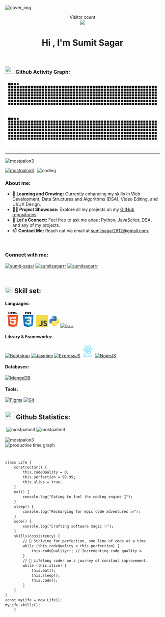 <p><img src="https://raw.githubusercontent.com/BEPb/BEPb/main/src/header_.png" alt="cover_img"/></p>
<p align="center">
  Visitor count<br />
  <img src="https://profile-counter.glitch.me/mostpalon3/count.svg" />
</p>
<h1 align="center">Hi , I'm Sumit Sagar</h1><br/>

<!--   GitHub stats graph -->

 ### <img src="https://media.giphy.com/media/iY8CRBdQXODJSCERIr/giphy.gif" width="30" height="25"> Github Activity Graph:

<!--   green snake -->

![github contribution grid snake animation](https://raw.githubusercontent.com/mostpalon3/mostpalon3/output/github-contribution-grid-snake-dark.svg#gh-dark-mode-only)
![github contribution grid snake animation](https://raw.githubusercontent.com/mostpalon3/mostpalon3/output/github-contribution-grid-snake.svg#gh-light-mode-only)
___
<p align="left">
  <img
    src="https://komarev.com/ghpvc/?username=mostpalon3&label=Profile%20views&color=0e75b6&style=flat"
    alt="mostpalon3"
  />
</p>
<img align="right" alt="coding" width ="400" src="https://user-images.githubusercontent.com/46869388/89207039-b899e600-d5d7-11ea-90d0-c894383d35b4.gif">
<p align="left">
  <a href="https://www.linkedin.com/in/sumit-sagar-8a8b39286/" target="blank"
    ><img
      src="https://img.shields.io/twitter/follow/sumitsagar?logo=twitter&style=for-the-badge"
      alt="mostpalon3"
  /></a>
</p>
<section>
  <h3 align="left">About me:</h3>
<ul>
  <li>🌱 <strong>Learning and Growing:</strong> Currently enhancing my skills in Web Development, Data Structures and Algorithms (DSA), Video Editing, and UI/UX Design.</li>
  <li>👨‍💻 <strong>Project Showcase:</strong> Explore all my projects on my <a href="https://github.com/mostpalon3?tab=repositories">GitHub repositories</a>.</li>
  <li>💬 <strong>Let's Connect:</strong> Feel free to ask me about Python, JavaScript, DSA, and any of my projects.</li>
  <li>📫 <strong>Contact Me:</strong> Reach out via email at <a href="mailto:sumitsagar2612@gmail.com">sumitsagar2612@gmail.com</a>.</li>
</ul>
</section>
<br/>

### Connect with me:
<p align="left">
  <a href="https://www.linkedin.com/in/sumit-sagar-8a8b39286/" target="blank"
    ><img
      align="center"
      src="https://raw.githubusercontent.com/rahuldkjain/github-profile-readme-generator/master/src/images/icons/Social/linked-in-alt.svg" alt="sumit-sagar" height="30" width="40" /></a>
  <a href="https://www.instagram.com/sumitsagarrr/" target="_blank"
    ><img
      align="center"
      src="https://raw.githubusercontent.com/rahuldkjain/github-profile-readme-generator/master/src/images/icons/Social/instagram.svg"
      alt="sumitsagarrr"
      height="30"
      width="40"
  /></a>
   <a href="mailto:sumitsagar2612@gmail.com" target="_blank"
    ><img
      align="center"
      src="https://mailmeteor.com/logos/assets/PNG/Gmail_Logo_256px.png"
      alt="sumitsagarrr"
      height="29"
      width="35"
  /></a>
</p><br/>


<h2 align="left"> <img src="https://media2.giphy.com/media/QssGEmpkyEOhBCb7e1/giphy.gif?cid=ecf05e47a0n3gi1bfqntqmob8g9aid1oyj2wr3ds3mg700bl&rid=giphy.gif" width ="25" height="18"> Skill set:</h2>

#### Languages:
<p align="left">
<a href="https://www.w3.org/html/" target="_blank" rel="noreferrer"><img src="https://raw.githubusercontent.com/devicons/devicon/master/icons/html5/html5-original-wordmark.svg" alt="html5" width="50" height="50"/></a><a href="https://www.w3schools.com/css/" target="_blank" rel="noreferrer"><img src="https://raw.githubusercontent.com/devicons/devicon/master/icons/css3/css3-original-wordmark.svg" alt="css3" width="50" height="50"/></a><a href="https://developer.mozilla.org/en-US/docs/Web/JavaScript" target="_blank" rel="noreferrer"><img src="https://raw.githubusercontent.com/devicons/devicon/master/icons/javascript/javascript-original.svg" alt="javascript" width="40" height="40"/></a><a href="https://www.python.org" target="_blank" rel="noreferrer"><img src="https://raw.githubusercontent.com/devicons/devicon/master/icons/python/python-original.svg" alt="python" width="40" height="40"/></a><a href="https://learn.microsoft.com/en-us/cpp/cpp/?view=msvc-170"><img src="https://upload.wikimedia.org/wikipedia/commons/1/18/ISO_C%2B%2B_Logo.svg" alt="c++" width="40" height="40"/></a>
</p>

#### Library & Frameworks:

<p align="left">
  <a href="https://getbootstrap.com/" target="_blank" rel="noreferrer"><img src="https://upload.wikimedia.org/wikipedia/commons/b/b2/Bootstrap_logo.svg" alt="Bootstrap" width="50" height="40"/></a>&nbsp;<a href="https://jasmine.github.io/" target="_blank" rel="noreferrer"><img src="https://upload.wikimedia.org/wikipedia/en/thumb/2/22/Logo_jasmine.svg/240px-Logo_jasmine.svg.png" alt="Jasmine" width="40" height="40"/></a>&nbsp;<a href="https://expressjs.com/" target="_blank" rel="noreferrer"><img src="https://adware-technologies.s3.amazonaws.com/uploads/technology/thumbnail/20/express-js.png" alt="ExpressJS" width="43" height="42"/></a>&nbsp;<a href="https://reactjs.org/" target="_blank" rel="noreferrer"><img src="https://raw.githubusercontent.com/devicons/devicon/master/icons/react/react-original-wordmark.svg" alt="ReactJS" width="40" height="40"/></a>&nbsp;<a href="https://nodejs.org/docs/latest/api/" target="_blank" rel="noreferrer"><img src="https://camo.githubusercontent.com/7d2502981f54a67b821893f32f9ae04884c4ae47bafe9dd26ae43563398cd599/68747470733a2f2f736b696c6c69636f6e732e6465762f69636f6e733f693d6e6f64656a73" alt="NodeJS" width="40" height="40"/></a>
</p>

#### Databases:
<p align="left">
  <a href="https://www.mongodb.com/" rel="noreferrer"><img src="https://camo.githubusercontent.com/c0656fe26e0bd17784e371c880b6007a53afa88b8cc9e29f8d48f8b8c3ca5c95/68747470733a2f2f736b696c6c69636f6e732e6465762f69636f6e733f693d6d6f6e676f6462" alt="MongoDB" width="40" height="40"/></a>
</p>

#### Tools:
<p align="left">
  <a href="https://help.figma.com/hc/en-us/categories/360002051613-Get-started" target="_blank" rel="noreferrer"><img src="https://upload.wikimedia.org/wikipedia/commons/3/33/Figma-logo.svg" alt="Figma" width="38" height="38"/></a>
  <a href="https://git-scm.com/doc" target="_blank" rel="noreferrer"><img src="https://upload.wikimedia.org/wikipedia/commons/3/3f/Git_icon.svg" alt="Git" width="40" height="40"/></a>
</p>

<h2 align="left"> <img src="https://media.giphy.com/media/iY8CRBdQXODJSCERIr/giphy.gif" width="30" height="25"> Github Statistics:</h2>
 <p align-content="center">
<span>&nbsp;<img align="center" justify="center" src="https://github-readme-stats.vercel.app/api?hide_title=false&hide_rank=false&show_icons=true&include_all_commits=true&count_private=true&disable_animations=false&theme=dark&locale=en&hide_border=false&username=mostpalon3" alt="mostpalon3" /></span>
<span><img align="center"justify="center" src="https://github-readme-stats.vercel.app/api/top-langs?locale=en&hide_title=false&layout=compact&langs_count=5&theme=dark&hide_border=false&username=mostpalon3" alt="mostpalon3" width="352.2" /></span><br><br>
<span>
  <img
    align="left"
    src="https://github-readme-streak-stats.herokuapp.com/?user=mostpalon3&theme=dark"
    alt="mostpalon3"
    width="500"
  />
  <img src="http://github-profile-summary-cards.vercel.app/api/cards/productive-time?username=mostpalon3&theme=nord_dark&utcOffset=5.30&hide_border=false&border_radius=5&order=3" width="340" alt="productive time graph"/>
</span>
</p>

#

``` 
class Life {
    constructor() {
        this.codeQuality = 0;
        this.perfection = 99.99; 
        this.alive = true;
    }
    eat() {
        console.log("Eating to fuel the coding engine 🍕");
    }
    sleep() {
        console.log("Recharging for epic code adventures 💤");
    }
    code() {
        console.log("Crafting software magic ✨");
    }
    skills(consistency) {
        // 🚀 Striving for perfection, one line of code at a time.
        while (this.codeQuality < this.perfection) {
            this.codeQuality++; // Incrementing code quality 🔝
        }
        // 🌟 Lifelong coder on a journey of constant improvement.
        while (this.alive) {
            this.eat();
            this.sleep();
            this.code();
        }
    }
}
const myLife = new Life();
myLife.skills();
    }
```

<!---
    mostpalon3/mostpalon3 is a ✨ special ✨ repository because its `README.md` (this file) appears on your GitHub profile.
    You can click the Preview link to take a look at your changes.
    --->
